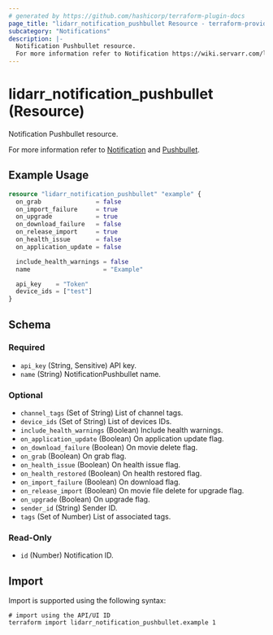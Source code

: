 ```yaml
---
# generated by https://github.com/hashicorp/terraform-plugin-docs
page_title: "lidarr_notification_pushbullet Resource - terraform-provider-lidarr"
subcategory: "Notifications"
description: |-
  Notification Pushbullet resource.
  For more information refer to Notification https://wiki.servarr.com/lidarr/settings#connect and Pushbullet https://wiki.servarr.com/lidarr/supported#pushbullet.
---
```


# lidarr_notification_pushbullet (Resource)

<!-- subcategory:Notifications -->Notification Pushbullet resource.
For more information refer to [Notification](https://wiki.servarr.com/lidarr/settings#connect) and [Pushbullet](https://wiki.servarr.com/lidarr/supported#pushbullet).

## Example Usage

```terraform
resource "lidarr_notification_pushbullet" "example" {
  on_grab               = false
  on_import_failure     = true
  on_upgrade            = true
  on_download_failure   = false
  on_release_import     = true
  on_health_issue       = false
  on_application_update = false

  include_health_warnings = false
  name                    = "Example"

  api_key    = "Token"
  device_ids = ["test"]
}
```

<!-- schema generated by tfplugindocs -->
## Schema

### Required

- `api_key` (String, Sensitive) API key.
- `name` (String) NotificationPushbullet name.

### Optional

- `channel_tags` (Set of String) List of channel tags.
- `device_ids` (Set of String) List of devices IDs.
- `include_health_warnings` (Boolean) Include health warnings.
- `on_application_update` (Boolean) On application update flag.
- `on_download_failure` (Boolean) On movie delete flag.
- `on_grab` (Boolean) On grab flag.
- `on_health_issue` (Boolean) On health issue flag.
- `on_health_restored` (Boolean) On health restored flag.
- `on_import_failure` (Boolean) On download flag.
- `on_release_import` (Boolean) On movie file delete for upgrade flag.
- `on_upgrade` (Boolean) On upgrade flag.
- `sender_id` (String) Sender ID.
- `tags` (Set of Number) List of associated tags.

### Read-Only

- `id` (Number) Notification ID.

## Import

Import is supported using the following syntax:

```shell
# import using the API/UI ID
terraform import lidarr_notification_pushbullet.example 1
```
